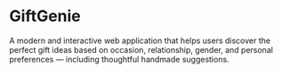 # GiftGenie
A modern and interactive web application that helps users discover the perfect gift ideas based on occasion, relationship, gender, and personal preferences — including thoughtful handmade suggestions.
